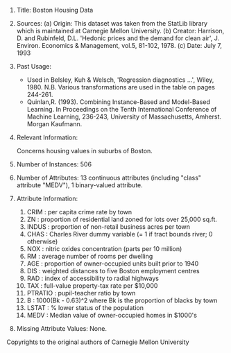 1. Title: Boston Housing Data

2. Sources:
   (a) Origin:  This dataset was taken from the StatLib library which is
                maintained at Carnegie Mellon University.
   (b) Creator:  Harrison, D. and Rubinfeld, D.L. 'Hedonic prices and the 
                 demand for clean air', J. Environ. Economics & Management,
                 vol.5, 81-102, 1978.
   (c) Date: July 7, 1993

3. Past Usage:
   -   Used in Belsley, Kuh & Welsch, 'Regression diagnostics ...', Wiley, 
       1980.   N.B. Various transformations are used in the table on
       pages 244-261.
    -  Quinlan,R. (1993). Combining Instance-Based and Model-Based Learning.
       In Proceedings on the Tenth International Conference of Machine 
       Learning, 236-243, University of Massachusetts, Amherst. Morgan
       Kaufmann.

4. Relevant Information:

   Concerns housing values in suburbs of Boston.

5. Number of Instances: 506

6. Number of Attributes: 13 continuous attributes (including "class"
                         attribute "MEDV"), 1 binary-valued attribute.

7. Attribute Information:

    1. CRIM     : per capita crime rate by town
    2. ZN       : proportion of residential land zoned for lots over 
                 25,000 sq.ft.
    3. INDUS    : proportion of non-retail business acres per town
    4. CHAS     : Charles River dummy variable (= 1 if tract bounds 
                 river; 0 otherwise)
    5. NOX      : nitric oxides concentration (parts per 10 million)
    6. RM       : average number of rooms per dwelling
    7. AGE      : proportion of owner-occupied units built prior to 1940
    8. DIS      : weighted distances to five Boston employment centres
    9. RAD      : index of accessibility to radial highways
    10. TAX     : full-value property-tax rate per $10,000
    11. PTRATIO : pupil-teacher ratio by town
    12. B       : 1000(Bk - 0.63)^2 where Bk is the proportion of blacks 
                 by town
    13. LSTAT   : % lower status of the population
    14. MEDV    : Median value of owner-occupied homes in $1000's

8. Missing Attribute Values:  None.

Copyrights to the original authors of Carnegie Mellon University

